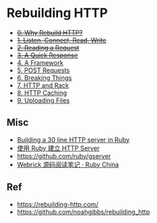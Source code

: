 # Rebuilding HTTP

* ~~[0. Why Rebuild HTTP?](./00/)~~
* ~~[1. Listen, Connect, Read, Write](./01/)~~
* ~~[2. Reading a Request](./02/)~~
* ~~[3. A Quick Response](./03/)~~
* [4. A Framework](./04/)
* [5. POST Requests](./05/)
* [6. Breaking Things](./06/)
* [7. HTTP and Rack](./07/)
* [8. HTTP Caching](./08/)
* [9. Uploading Files](./09/)


## Misc

* [Building a 30 line HTTP server in Ruby](https://blog.appsignal.com/2016/11/23/ruby-magic-building-a-30-line-http-server-in-ruby.html)
* [使用 Ruby 建立 HTTP Server](https://hackmd.io/@nMuhqqCnRo-W7AZ9CGKD1g/HykQoIukj)
* <https://github.com/ruby/gserver>
* [Webrick 源码阅读笔记 · Ruby China](https://ruby-china.org/topics/15102)

## Ref

* <https://rebuilding-http.com/>
* <https://github.com/noahgibbs/rebuilding_http>
